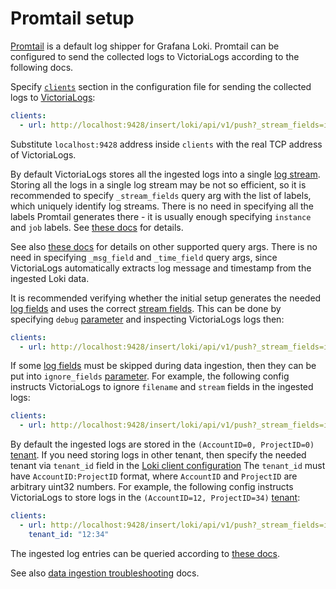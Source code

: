 # Promtail setup

[Promtail](https://grafana.com/docs/loki/latest/clients/promtail/) is a default log shipper for Grafana Loki.
Promtail can be configured to send the collected logs to VictoriaLogs according to the following docs.

Specify [`clients`](https://grafana.com/docs/loki/latest/clients/promtail/configuration/#clients) section in the configuration file
for sending the collected logs to [VictoriaLogs](https://docs.victoriametrics.com/VictoriaLogs/):

```yaml
clients:
  - url: http://localhost:9428/insert/loki/api/v1/push?_stream_fields=instance,job,host,app
```

Substitute `localhost:9428` address inside `clients` with the real TCP address of VictoriaLogs.

By default VictoriaLogs stores all the ingested logs into a single [log stream](https://docs.victoriametrics.com/VictoriaLogs/keyConcepts.html#stream-fields).
Storing all the logs in a single log stream may be not so efficient, so it is recommended to specify `_stream_fields` query arg
with the list of labels, which uniquely identify log streams. There is no need in specifying all the labels Promtail generates there -
it is usually enough specifying `instance` and `job` labels. See [these docs](https://docs.victoriametrics.com/VictoriaLogs/keyConcepts.html#stream-fields)
for details.

See also [these docs](https://docs.victoriametrics.com/VictoriaLogs/data-ingestion/#http-parameters) for details on other supported query args.
There is no need in specifying `_msg_field` and `_time_field` query args, since VictoriaLogs automatically extracts log message and timestamp from the ingested Loki data.

It is recommended verifying whether the initial setup generates the needed [log fields](https://docs.victoriametrics.com/VictoriaLogs/keyConcepts.html#data-model)
and uses the correct [stream fields](https://docs.victoriametrics.com/VictoriaLogs/keyConcepts.html#stream-fields).
This can be done by specifying `debug` [parameter](https://docs.victoriametrics.com/VictoriaLogs/data-ingestion/#http-parameters)
and inspecting VictoriaLogs logs then:

```yaml
clients:
  - url: http://localhost:9428/insert/loki/api/v1/push?_stream_fields=instance,job,host,app&debug=1
```

If some [log fields](https://docs.victoriametrics.com/VictoriaLogs/keyConcepts.html#data-model) must be skipped
during data ingestion, then they can be put into `ignore_fields` [parameter](https://docs.victoriametrics.com/VictoriaLogs/data-ingestion/#http-parameters).
For example, the following config instructs VictoriaLogs to ignore `filename` and `stream` fields in the ingested logs:

```yaml
clients:
  - url: http://localhost:9428/insert/loki/api/v1/push?_stream_fields=instance,job,host,app&ignore_fields=filename,stream
```

By default the ingested logs are stored in the `(AccountID=0, ProjectID=0)` [tenant](https://docs.victoriametrics.com/VictoriaLogs/#multitenancy).
If you need storing logs in other tenant, then specify the needed tenant via `tenant_id` field
in the [Loki client configuration](https://grafana.com/docs/loki/latest/clients/promtail/configuration/#clients)
The `tenant_id` must have `AccountID:ProjectID` format, where `AccountID` and `ProjectID` are arbitrary uint32 numbers.
For example, the following config instructs VictoriaLogs to store logs in the `(AccountID=12, ProjectID=34)` [tenant](https://docs.victoriametrics.com/VictoriaLogs/#multitenancy):

```yaml
clients:
  - url: http://localhost:9428/insert/loki/api/v1/push?_stream_fields=instance,job,host,app&debug=1
    tenant_id: "12:34"
```

The ingested log entries can be queried according to [these docs](https://docs.victoriametrics.com/VictoriaLogs/querying/).

See also [data ingestion troubleshooting](https://docs.victoriametrics.com/VictoriaLogs/data-ingestion/#troubleshooting) docs.

